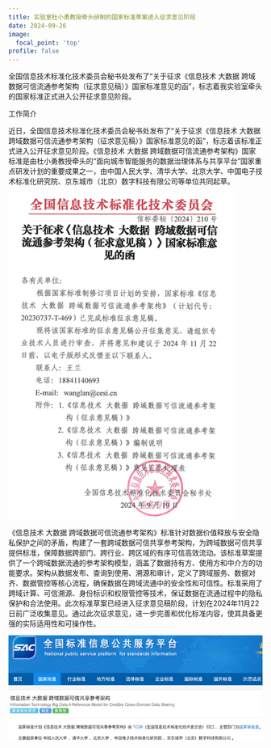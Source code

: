 ```yaml
---
title: 实验室杜小勇教授牵头研制的国家标准草案进入征求意见阶段
date: 2024-09-26
image:
  focal_point: 'top'
profile: false
---
```


全国信息技术标准化技术委员会秘书处发布了“关于征求《信息技术 大数据 跨域数据可信流通参考架构（征求意见稿）》国家标准意见的函”，标志着我实验室牵头的国家标准正式进入公开征求意见阶段。

<!--more-->

工作简介

近日，全国信息技术标准化技术委员会秘书处发布了“关于征求《信息技术 大数据 跨域数据可信流通参考架构（征求意见稿）》国家标准意见的函”，标志着该标准正式进入公开征求意见阶段。《信息技术 大数据 跨域数据可信流通参考架构》国家标准是由杜小勇教授牵头的“面向城市智能服务的数据治理体系与共享平台”国家重点研发计划的重要成果之一，由中国人民大学、清华大学、北京大学、中国电子技术标准化研究院、京东城市（北京）数字科技有限公司等单位共同起草。

![信标委文件](./han.png)

《信息技术 大数据 跨域数据可信流通参考架构》标准针对数据价值释放与安全隐私保护之间的矛盾，构建了一套跨域数据可信共享参考架构，为跨域数据可信共享提供标准，保障数据跨部门、跨行业、跨区域的有序可信高效流动。该标准草案提供了一个跨域数据流通的参考架构模型，涵盖了数据持有方、使用方和中介方的功能要求。架构从数据发布、查询到使用、溯源和审计，定义了跨域服务、数据对齐、数据管控等核心流程，确保数据在跨域流通中的安全性和可信性。标准采用了跨域计算、可信溯源、身份标识和权限管控等技术，保证数据在流通过程中的隐私保护和合法使用。此次标准草案已经进入征求意见稿阶段，计划在2024年11月22日前广泛收集意见。通过此次征求意见，进一步完善和优化标准内容，使其具备更强的实际适用性和可操作性。

![全国标准信息公共服务平台](./standard.png)
